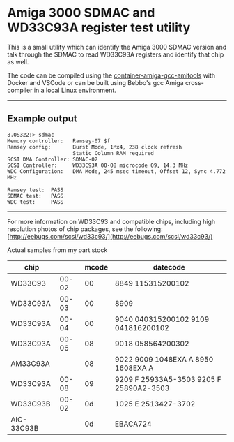 # Amiga 3000 SDMAC and WD33C93A register test utility

This is a small utility which can identify the Amiga 3000 SDMAC version
and talk through the SDMAC to read WD33C93A registers and identify that
chip as well.

The code can be compiled using the [container-amiga-gcc-amitools](https://github.com/mbtaylor1982/container-amiga-gcc-amitools/pkgs/container/container-amiga-gcc-amitools) with Docker and VSCode or can be built using Bebbo's gcc Amiga cross-compiler in a local Linux environment.

-------------------------------------------------------

## Example output

```console
8.OS322:> sdmac
Memory controller:   Ramsey-07 $f
Ramsey config:       Burst Mode, 1Mx4, 238 clock refresh
                     Static Column RAM required
SCSI DMA Controller: SDMAC-02
SCSI Controller:     WD33C93A 00-08 microcode 09, 14.3 MHz
WDC Configuration:   DMA Mode, 245 msec timeout, Offset 12, Sync 4.772 MHz

Ramsey test:  PASS
SDMAC test:   PASS
WDC test:     PASS
```

----

For more information on WD33C93 and compatible chips, including high resolution photos of chip packages, see the following: [http://eebugs.com/scsi/wd33c93/](http://eebugs.com/scsi/wd33c93/)

Actual samples from my part stock

| chip       |       | mcode | datecode                                 |
| ---------- | ----- | ----- | ---------------------------------------- |
| WD33C93    | 00-02 | 00    | 8849 115315200102                        |
| WD33C93A   | 00-03 | 00    | 8909                                     |
| WD33C93A   | 00-04 | 00    | 9040 040315200102  9109 041816200102     |
| WD33C93A   | 00-06 | 08    | 9018 058564200302                        |
| AM33C93A   |       | 08    | 9022 9009 1048EXA A   8950 1608EXA A     |
| WD33C93A   | 00-08 | 09    | 9209 F 25933A5-3503  9205 F 25890A2-3503 |
| WD33C93B   | 00-02 | 0d    | 1025 E 2513427-3702                      |
| AIC-33C93B |       | 0d    | EBACA724                                 |